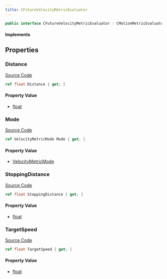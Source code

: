 ```yaml
---
title: CFutureVelocityMetricEvaluator
---
```


```csharp
public interface CFutureVelocityMetricEvaluator : CMotionMetricEvaluator, ISchemaClass<CMotionMetricEvaluator>, ISchemaClass<CFutureVelocityMetricEvaluator>, ISchemaField, ISchemaClass, INativeHandle
```

#### Implements

## Properties

### Distance

[Source Code](https://github.com/swiftly-solution/swiftlys2/blob/main/managed/src/SwiftlyS2.Generated/Schemas/Interfaces/CFutureVelocityMetricEvaluator.cs#L17)

```csharp
ref float Distance { get; }
```

#### Property Value

- [float](https://learn.microsoft.com/dotnet/api/system.single)

### Mode

[Source Code](https://github.com/swiftly-solution/swiftlys2/blob/main/managed/src/SwiftlyS2.Generated/Schemas/Interfaces/CFutureVelocityMetricEvaluator.cs#L23)

```csharp
ref VelocityMetricMode Mode { get; }
```

#### Property Value

- [VelocityMetricMode](/docs/api/shared/schemadefinitions/velocitymetricmode)

### StoppingDistance

[Source Code](https://github.com/swiftly-solution/swiftlys2/blob/main/managed/src/SwiftlyS2.Generated/Schemas/Interfaces/CFutureVelocityMetricEvaluator.cs#L19)

```csharp
ref float StoppingDistance { get; }
```

#### Property Value

- [float](https://learn.microsoft.com/dotnet/api/system.single)

### TargetSpeed

[Source Code](https://github.com/swiftly-solution/swiftlys2/blob/main/managed/src/SwiftlyS2.Generated/Schemas/Interfaces/CFutureVelocityMetricEvaluator.cs#L21)

```csharp
ref float TargetSpeed { get; }
```

#### Property Value

- [float](https://learn.microsoft.com/dotnet/api/system.single)

